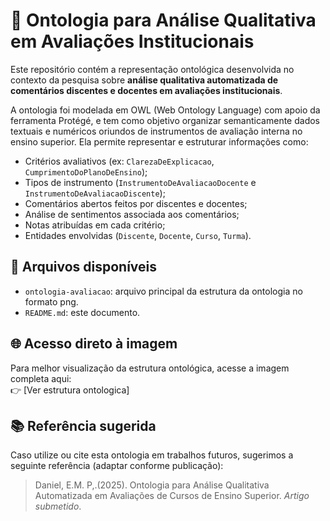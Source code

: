 
# 📘 Ontologia para Análise Qualitativa em Avaliações Institucionais

Este repositório contém a representação ontológica desenvolvida no contexto da pesquisa sobre **análise qualitativa automatizada de comentários discentes e docentes em avaliações institucionais**.

A ontologia foi modelada em OWL (Web Ontology Language) com apoio da ferramenta Protégé, e tem como objetivo organizar semanticamente dados textuais e numéricos oriundos de instrumentos de avaliação interna no ensino superior. Ela permite representar e estruturar informações como:

- Critérios avaliativos (ex: `ClarezaDeExplicacao`, `CumprimentoDoPlanoDeEnsino`);
- Tipos de instrumento (`InstrumentoDeAvaliacaoDocente` e `InstrumentoDeAvaliacaoDiscente`);
- Comentários abertos feitos por discentes e docentes;
- Análise de sentimentos associada aos comentários;
- Notas atribuídas em cada critério;
- Entidades envolvidas (`Discente`, `Docente`, `Curso`, `Turma`).

## 📂 Arquivos disponíveis

- `ontologia-avaliacao`: arquivo principal da estrutura da ontologia no formato png.
- `README.md`: este documento.

## 🌐 Acesso direto à imagem

Para melhor visualização da estrutura ontológica, acesse a imagem completa aqui:  
👉 [Ver estrutura ontologica] 

## 📚 Referência sugerida

Caso utilize ou cite esta ontologia em trabalhos futuros, sugerimos a seguinte referência (adaptar conforme publicação):

> Daniel, E.M. P,.(2025). Ontologia para Análise Qualitativa Automatizada em Avaliações de Cursos de Ensino Superior. *Artigo submetido*.
